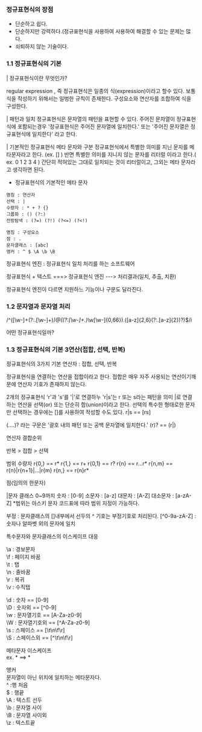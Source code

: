 
### 정규표현식의 장점
- 단순하고 쉽다.
- 단순하지만 강력하다.(정규표현식을 사용하여 사용하여 해결할 수 있는 문제는 많다.
- 쇠퇴하지 않는 기술이다.


### 1.1 정규표현식의 기본

| 정규표현식이란 무엇인가?

regular expression , 즉 정규표현식은 일종의 식(expression)이라고 할수 있다.
보통 식을 작성하기 위해서는 일벙한 규칙이 존재한다.
구성요소와 연산자를 조합하여 식을 구성한다.

| 패턴과 일치
정규표현식은 문자열의 패턴을 표현할 수 있다.
주어진 문자열이 정규표현식에 포함되는경우 '정규표현식은 주어진 문자열에 일치한다.' 또는 '주어진 문자열은 정규표현식에 일치한다' 라고 한다.

| 기본적인 정규표현식 메타 문자와 구분
정규표현식에서 특별한 의미를 지닌 문자를 메타문자라고 한다. (ex. [] )
반면 특별한 의미를 지니지 않는 문자를 리터럴 이라고 한다.( ex. 0 1 2 3 4 )
간단히 적혀있는 그대로 일치되는 것이 리터럴이고, 그외는 메타 문자라고 생각하면 된다.

- 정규표현식의 기본적인 메타 문자  

```
명칭 : 연산자  
선택 : |  
수량자 : * + ? {}  
그룹화 : () (?:)  
전방탐색 : (?=) (?!) (?<=) (?<!)  

명칭 : 구성요소
점 : .
문자클래스 : [abc]
앵커 : ^ $ \A \b \B

```

정규표현식 엔진 : 정규표현식 일치 처리를 하는 소프트웨어

정규표현식 + 텍스트 ===> 정규표현식 엔진 ---> 처리결과(일치, 추출, 치환)

정규표현식 엔진이 다르면 지원하느 기능이나 구문도 달라진다.

### 1.2 문자열과 문자열 처리

/^([\w-]+(?:\.[\w-]+)*)@((?:[\w-]+\.)*\w[\w-]{0,66})\.([a-z]{2,6}(?:\.[a-z]{2})?)$/i


어떤 정규표현식일까?

### 1.3 정규표현식의 기본 3연산(접합, 선택, 반복)

정규표현식의 3가지 기본 연산자 : 접합, 선택, 반복

정규표현식을 연결하는 연산을 접합이라고 한다. 접합은 매우 자주 사용되는 연산이기깨문에 연산자 기호가 존재하지 않는다.

2개의 정규표현식 'r'과 's'를 '|'로 연결하누 'r|s'는 r 또는 s라는 패턴을 의미
|로 연결하는 연산을 선택(or) 또는 단순히 합(union)이라고 한다.
선택의 특수한 형태로한 문자만 선택하는 경우에는 []를 사용하여 작성할 수도 있다.
r|s == [rs]

(....)? 라는 구문은 '괄호 내의 패턴 또는 공백 문자열에 일치한다.'
(r)? == (r|)

연산자 결합순위

반복 > 접합 > 선택

범위 수량자
r{0,} == r*
r{1,} == r+
r{0,1} == r?
r{n} == r...r*
r{n,m} == r{n}|r{n+1}|...|r{m}
r{n,} == r{n}r*


점(임의의 한문자)

|문자 클래스
0~9까지 숫자 : [0-9]
소문자 : [a-z]
대문자 : [A-Z]
대소문자 : [a-zA-Z]
*범위는 아스키 문자 코드표에 따라 범위 지정이 가능하다.

부정 :  문자클래스의 []내부에서 선두의 ^ 기호는 부정기호로 처리된다.
[^0-9a-zA-Z] : 숫자나 알파벳 외의 문자에 일치

특수문자와 문자클래스의 이스케이프 대응

\a : 경보문자  
\f : 페이지 바꿈  
\t : 탭  
\n : 줄바꿈  
\r : 복귀  
\v : 수직탭  

\d : 숫자 == [0-9]  
\D : 숫자외 == [^0-9]  
\w : 문자열기호 == [A-Za-z0-9]  
\W : 문자열기호외  == [^A-Za-z0-9]  
\s : 스페이스 == [\t\n\f\r]  
\S : 스페이스외 == [^\t\n\f\r]  

메타문자 이스케이프  
ex. * ==> \*  

앵커  
문자열이 아닌 위치에 일치하는 메타문자다.  
^ :행 처음  
$ : 행끝  
\A : 텍스트 선두  
\b : 문자열 사이  
\B : 문자열 사이외  
\z : 텍스트끝  

